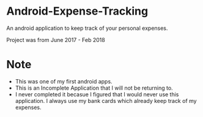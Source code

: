 # Android-Expense-Tracking
An android application to keep track of your personal expenses. 

Project was from June 2017 - Feb 2018

# Note
- This was one of my first android apps. 
- This is an Incomplete Application that I will not be returning to. 
- I never completed it becasue I figured that I would never use this application. I always use my bank cards which already keep track of my expenses. 
